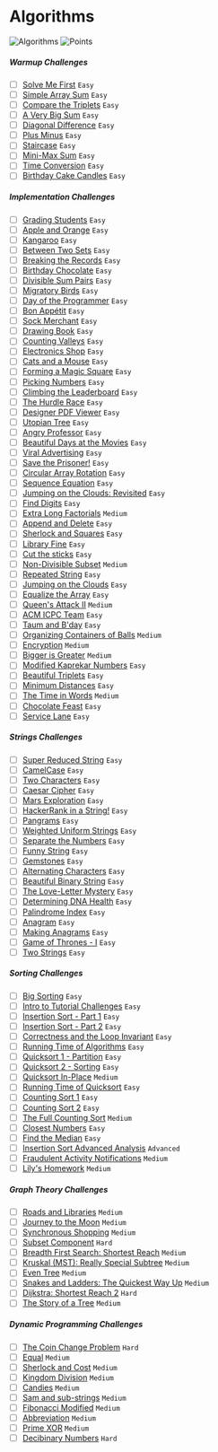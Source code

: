 # Algorithms
![Algorithms](https://img.shields.io/badge/Challanges-83_Complete-orange.svg) ![Points](https://img.shields.io/badge/Points-1596-blue.svg)

##### Warmup Challenges
- [ ] [Solve Me First](Warmup/solve-me-first.swift) `Easy`
- [ ] [Simple Array Sum](Warmup/simple-array-sum.swift) `Easy`
- [ ] [Compare the Triplets](Warmup/compare-the-triplets.swift) `Easy`
- [ ] [A Very Big Sum](Warmup/a-very-big-sum.swift) `Easy`
- [ ] [Diagonal Difference](Warmup/diagonal-difference.swift) `Easy`
- [ ] [Plus Minus](Warmup/plus-minus.swift) `Easy`
- [ ] [Staircase](Warmup/staircase.swift) `Easy`
- [ ] [Mini-Max Sum](Warmup/mini-max-sum.swift) `Easy`
- [ ] [Time Conversion](Warmup/time-conversion.swift) `Easy`
- [ ] [Birthday Cake Candles](Warmup/birthday-cake-candles.swift) `Easy`

##### Implementation Challenges
- [ ] [Grading Students](Implementation/grading-students.swift) `Easy`
- [ ] [Apple and Orange](Implementation/apple-and-orange.swift) `Easy`
- [ ] [Kangaroo](Implementation/kangaroo.swift) `Easy`
- [ ] [Between Two Sets](Implementation/between-two-sets.swift) `Easy`
- [ ] [Breaking the Records](Implementation/breaking-the-records.swift) `Easy`
- [ ] [Birthday Chocolate](Implementation/birthday-chocolate.swift) `Easy`
- [ ] [Divisible Sum Pairs](Implementation/divisible-sum-pairs.swift) `Easy`
- [ ] [Migratory Birds](Implementation/migratory-birds.swift) `Easy`
- [ ] [Day of the Programmer](Implementation/day-of-the-programmer.swift) `Easy`
- [ ] [Bon Appétit](Implementation/bon-appetit.swift) `Easy`
- [ ] [Sock Merchant](Implementation/sock-merchant.swift) `Easy`
- [ ] [Drawing Book](Implementation/drawing-book.swift) `Easy`
- [ ] [Counting Valleys](Implementation/counting-valleys.swift) `Easy`
- [ ] [Electronics Shop](Implementation/electronics-shop.swift) `Easy`
- [ ] [Cats and a Mouse](Implementation/cats-and-a-mouse.swift) `Easy`
- [ ] [Forming a Magic Square](Implementation/forming-a-magic-square.swift) `Easy`
- [ ] [Picking Numbers](Implementation/picking-numbers.swift) `Easy`
- [ ] [Climbing the Leaderboard](Implementation/climbing-the-leaderboard.swift) `Easy`
- [ ] [The Hurdle Race](Implementation/the-hurdle-race.swift) `Easy`
- [ ] [Designer PDF Viewer](Implementation/designer-pdf-viewer.swift) `Easy`
- [ ] [Utopian Tree](Implementation/utopian-tree.swift) `Easy`
- [ ] [Angry Professor](Implementation/angry-professor.swift) `Easy`
- [ ] [Beautiful Days at the Movies](Implementation/beautiful-days-at-the-movies.swift) `Easy`
- [ ] [Viral Advertising](Implementation/viral-advertising.swift) `Easy`
- [ ] [Save the Prisoner!](Implementation/save-the-prisoner.swift) `Easy`
- [ ] [Circular Array Rotation](Implementation/circular-array-rotation.swift) `Easy`
- [ ] [Sequence Equation](Implementation/sequence-equation.swift) `Easy`
- [ ] [Jumping on the Clouds: Revisited](Implementation/jumping-on-the-clouds-revisited.swift) `Easy`
- [ ] [Find Digits](Implementation/find-digits.swift) `Easy`
- [ ] [Extra Long Factorials](Implementation/extra-long-factorials.swift) `Medium`
- [ ] [Append and Delete](Implementation/append-and-delete.swift) `Easy`
- [ ] [Sherlock and Squares](Implementation/sherlock-and-squares.swift) `Easy`
- [ ] [Library Fine](Implementation/library-fine.swift) `Easy`
- [ ] [Cut the sticks](Implementation/cut-the-sticks.swift) `Easy`
- [ ] [Non-Divisible Subset](Implementation/non-divisible-subset.swift) `Medium`
- [ ] [Repeated String](Implementation/repeated-string.swift) `Easy`
- [ ] [Jumping on the Clouds](Implementation/jumping-on-the-clouds.swift) `Easy`
- [ ] [Equalize the Array](Implementation/equalize-the-array.swift) `Easy`
- [ ] [Queen's Attack II](Implementation/queens-attack-2.swift) `Medium`
- [ ] [ACM ICPC Team](Implementation/acm-icpc-team.swift) `Easy`
- [ ] [Taum and B'day](Implementation/taum-and-bday.swift) `Easy`
- [ ] [Organizing Containers of Balls](Implementation/organizing-containers-of-balls.swift) `Medium`
- [ ] [Encryption](Implementation/encryption.swift) `Medium`
- [ ] [Bigger is Greater](Implementation/) `Medium`
- [ ] [Modified Kaprekar Numbers](Implementation/) `Easy`
- [ ] [Beautiful Triplets](Implementation/) `Easy`
- [ ] [Minimum Distances](Implementation/minimum-distances.swift) `Easy`
- [ ] [The Time in Words](Implementation/) `Medium`
- [ ] [Chocolate Feast](Implementation/) `Easy`
- [ ] [Service Lane](Implementation/) `Easy`

##### Strings Challenges
- [ ] [Super Reduced String](Strings/super-reduced-string.swift) `Easy`
- [ ] [CamelCase](Strings/camelcase.swift) `Easy`
- [ ] [Two Characters](Strings/) `Easy`
- [ ] [Caesar Cipher](Strings/) `Easy`
- [ ] [Mars Exploration](Strings/mars-exploration.swift) `Easy`
- [ ] [HackerRank in a String!](Strings/hackerrank-in-a-string.swift) `Easy`
- [ ] [Pangrams](Strings/pangrams.swift) `Easy`
- [ ] [Weighted Uniform Strings](Strings/) `Easy`
- [ ] [Separate the Numbers](Strings/) `Easy`
- [ ] [Funny String](Strings/funny-string.swift) `Easy`
- [ ] [Gemstones](Strings/gemstones.swift) `Easy`
- [ ] [Alternating Characters](Strings/alternating-characters.swift) `Easy`
- [ ] [Beautiful Binary String](Strings/beautiful-binary-string.swift) `Easy`
- [ ] [The Love-Letter Mystery](Strings/the-love-letter-mystery.swift) `Easy`
- [ ] [Determining DNA Health](Strings/) `Easy`
- [ ] [Palindrome Index](Strings/) `Easy`
- [ ] [Anagram](Strings/) `Easy`
- [ ] [Making Anagrams](Strings/) `Easy`
- [ ] [Game of Thrones - I](Strings/) `Easy`
- [ ] [Two Strings](Strings/) `Easy`

##### Sorting Challenges
- [ ] [Big Sorting](Sorting/big-sorting.swift) `Easy`
- [ ] [Intro to Tutorial Challenges](Sorting/intro-to-tutorial-challenges.swift) `Easy`
- [ ] [Insertion Sort - Part 1](Sorting/insertion-sort-part-1.swift) `Easy`
- [ ] [Insertion Sort - Part 2](Sorting/insertion-sort-part-2.swift) `Easy`
- [ ] [Correctness and the Loop Invariant](Sorting/correctness-and-the-loop-invariant.swift) `Easy`
- [ ] [Running Time of Algorithms](Sorting/running-time-of-algorithms.swift) `Easy`
- [ ] [Quicksort 1 - Partition](Sorting/quicksort-1-partition.swift) `Easy`
- [ ] [Quicksort 2 - Sorting](Sorting/Quicksort-2-sorting.swift) `Easy`
- [ ] [Quicksort In-Place](Sorting/Quicksort-in-place.swift) `Medium`
- [ ] [Running Time of Quicksort](Sorting/running-time-of-quicksort.swift) `Easy`
- [ ] [Counting Sort 1](Sorting/counting-sort-1.swift) `Easy`
- [ ] [Counting Sort 2](Sorting/counting-sort-2.swift) `Easy`
- [ ] [The Full Counting Sort](Sorting/the-full-counting-sort.swift) `Medium`
- [ ] [Closest Numbers](Sorting/closest-numbers.swift) `Easy`
- [ ] [Find the Median](Sorting/find-the-median.swift) `Easy`
- [ ] [Insertion Sort Advanced Analysis](Sorting/) `Advanced`
- [ ] [Fraudulent Activity Notifications](Sorting/fraudulent-activity-notifications.swift) `Medium`
- [ ] [Lily's Homework](Sorting/lilys-homework.swift) `Medium`

##### Graph Theory Challenges
- [ ] [Roads and Libraries](Graph%Theory/) `Medium`
- [ ] [Journey to the Moon](Graph%Theory/) `Medium`
- [ ] [Synchronous Shopping](Graph%Theory/) `Medium`
- [ ] [Subset Component](Graph%Theory/) `Hard`
- [ ] [Breadth First Search: Shortest Reach](Graph%Theory/breadth-first-search-shortest-reach.swift) `Medium`
- [ ] [Kruskal (MST): Really Special Subtree](Graph%Theory/) `Medium`
- [ ] [Even Tree](Graph%Theory/) `Medium`
- [ ] [Snakes and Ladders: The Quickest Way Up](Graph%Theory/) `Medium`
- [ ] [Dijkstra: Shortest Reach 2](Graph%Theory/) `Hard`
- [ ] [The Story of a Tree](Graph%Theory/) `Medium`

##### Dynamic Programming Challenges
- [ ] [The Coin Change Problem](Dynamic%Programming/the-coin-change-problem.swift) `Hard`
- [ ] [Equal](Dynamic%Programming/) `Medium`
- [ ] [Sherlock and Cost](Dynamic%Programming/) `Medium`
- [ ] [Kingdom Division](Dynamic%Programming/) `Medium`
- [ ] [Candies](Dynamic%Programming/) `Medium`
- [ ] [Sam and sub-strings](Dynamic%Programming/) `Medium`
- [ ] [Fibonacci Modified](Dynamic%Programming/) `Medium`
- [ ] [Abbreviation](Dynamic%Programming/) `Medium`
- [ ] [Prime XOR](Dynamic%Programming/) `Medium`
- [ ] [Decibinary Numbers](Dynamic%Programming/) `Hard`
